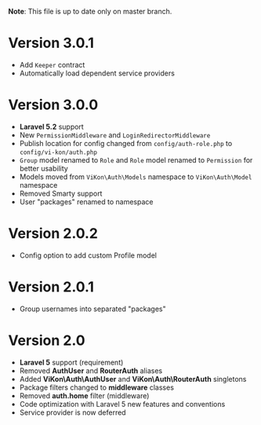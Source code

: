 **Note**: This file is up to date only on master branch.

# Version 3.0.1

- Add `Keeper` contract
- Automatically load dependent service providers

# Version 3.0.0

- **Laravel 5.2** support
- New `PermissionMiddleware` and `LoginRedirectorMiddleware` 
- Publish location for config changed from `config/auth-role.php` to `config/vi-kon/auth.php`
- `Group` model renamed to `Role` and `Role` model renamed to `Permission` for better usability
- Models moved from `ViKon\Auth\Models` namespace to `ViKon\Auth\Model` namespace
- Removed Smarty support
- User "packages" renamed to namespace

# Version 2.0.2

- Config option to add custom Profile model

# Version 2.0.1

- Group usernames into separated "packages"

# Version 2.0

- **Laravel 5** support (requirement)
- Removed **AuthUser** and **RouterAuth** aliases
- Added **ViKon\Auth\AuthUser** and **ViKon\Auth\RouterAuth** singletons
- Package filters changed to **middleware** classes
- Removed **auth.home** filter (middleware)
- Code optimization with Laravel 5 new features and conventions
- Service provider is now deferred